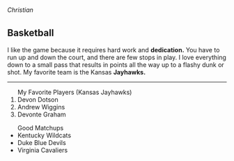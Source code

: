 ###### Christian
## Basketball

I like the game because it requires hard work and **dedication.**
You have to run up and down the court, and there are few stops in play.  I love everything down to a small pass that results in points all the way up to a flashy dunk or shot.  My favorite team is the Kansas **Jayhawks.**

<hr>

<ol> My Favorite Players (Kansas Jayhawks)
<li> Devon Dotson </li>
<li> Andrew Wiggins </li>
<li> Devonte Graham </li>
</ol>

<ul> Good Matchups
<li> Kentucky Wildcats </li>
<li> Duke Blue Devils </li>
<li> Virginia Cavaliers </li>
</ul>

